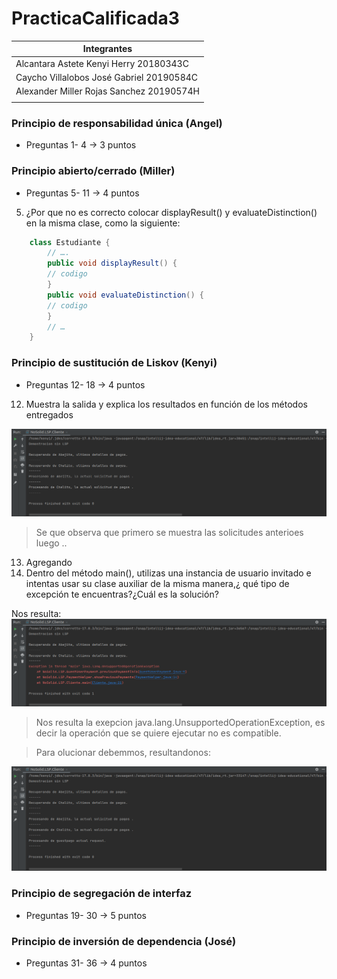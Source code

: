 # PracticaCalificada3

| Integrantes                               |
|-------------------------------------------|
| Alcantara Astete Kenyi Herry  20180343C   |
| Caycho Villalobos José Gabriel 20190584C  |
| Alexander Miller Rojas Sanchez  20190574H |
|                                           |


### Principio de responsabilidad única (Angel)


* Preguntas 1- 4 → 3 puntos


### Principio abierto/cerrado  (Miller)

* Preguntas 5- 11 → 4 puntos
5. ¿Por que no es correcto colocar displayResult() y evaluateDistinction() en la misma
clase, como la siguiente:

```java
    class Estudiante {
        // ….
        public void displayResult() {
        // codigo
        }
        public void evaluateDistinction() {
        // codigo
        }
        // …
    }
```



### Principio de sustitución de Liskov  (Kenyi)

* Preguntas 12- 18 → 4 puntos
12. Muestra la salida y explica los resultados en función de los métodos entregados

![Salida de la pregunta 12](./src/main/resources/pregunta12.png)

>Se que observa que primero se muestra las solicitudes anterioes
>luego ..


13. Agregando
14. Dentro del método main(), utilizas una instancia de usuario invitado e intentas
    usar su clase auxiliar de la misma manera,¿ qué tipo de excepción te encuentras?¿Cuál es la
    solución?

Nos resulta:
![Salida de la pregunta 12](./src/main/resources/pregunta14e.png)
> Nos resulta la exepcion java.lang.UnsupportedOperationException, es decir la operación
> que se quiere ejecutar no es compatible.

>Para olucionar debemmos, resultandonos:

![Salida de la pregunta 12](./src/main/resources/pregunta14.png)

### Principio de segregación de interfaz

* Preguntas 19- 30 → 5 puntos

### Principio de inversión de dependencia (José)

* Preguntas 31- 36 → 4 puntos


